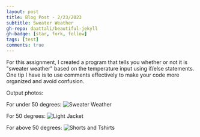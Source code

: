 ```yaml
---
layout: post
title: Blog Post - 2/23/2023
subtitle: Sweater Weather
gh-repo: daattali/beautiful-jekyll
gh-badge: [star, fork, follow]
tags: [test]
comments: true
---
```

For this assignment, I created a program that tells you whether or not it is "sweater weather" based on the temperature input using if/else statements. One tip I have is to use comments effectively to make your code more organized and avoid confusion. 

Output photos:

For under 50 degrees:
![Sweater Weather](https://mishalpowers.github.io/assets/img/ItsSweaterWeather.jpg)

For 50 degrees:
![Light Jacket](https://mishalpowers.github.io/assets/img/PutOnALightJacket.jpg)

For above 50 degrees:
![Shorts and Tshirts](https://mishalpowers.github.io/assets/img/ShortsAndTshirts.jpg)

